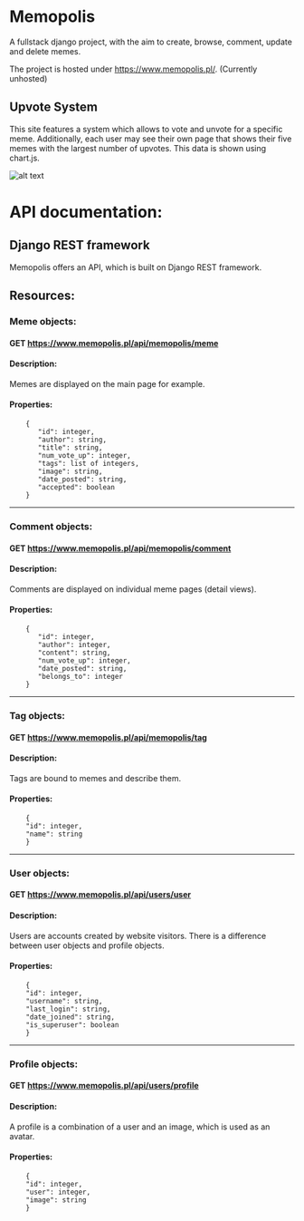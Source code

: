 # **Memopolis**

A fullstack django project, with the aim to create, browse, comment, update and delete memes.

The project is hosted under https://www.memopolis.pl/. (Currently unhosted)

## Upvote System

This site features a system which allows to vote and unvote for a specific meme. Additionally, each user may see their own page that shows their five memes with the largest number of upvotes. This data is shown using chart.js.

![alt text](https://imgur.com/SAlWxOi "User upvotes")

# API documentation:

## Django REST framework
Memopolis offers an API, which is built on Django REST framework.

## Resources:
### Meme objects:
#### GET https://www.memopolis.pl/api/memopolis/meme
#### Description:
 Memes are displayed on the main page for example.
#### Properties:
        {
           "id": integer,
           "author": string,
           "title": string,
           "num_vote_up": integer,
           "tags": list of integers,
           "image": string,
           "date_posted": string,
           "accepted": boolean
        }
---
### Comment objects:
#### GET https://www.memopolis.pl/api/memopolis/comment
#### Description:
 Comments are displayed on individual meme pages (detail views).
#### Properties:
        {
           "id": integer,
           "author": integer,
           "content": string,
           "num_vote_up": integer,
           "date_posted": string,
           "belongs_to": integer
        }
---
### Tag objects:
#### GET https://www.memopolis.pl/api/memopolis/tag
#### Description:
 Tags are bound to memes and describe them.
#### Properties:
        {
        "id": integer,
        "name": string
        }
---
### User objects:
#### GET https://www.memopolis.pl/api/users/user
#### Description:
 Users are accounts created by website visitors. There is a difference between user objects and profile objects.
#### Properties:
        {
        "id": integer,
        "username": string,
        "last_login": string,
        "date_joined": string,
        "is_superuser": boolean
        }
---
### Profile objects:
#### GET https://www.memopolis.pl/api/users/profile
#### Description:
 A profile is a combination of a user and an image, which is used as an avatar.
#### Properties:
        {
        "id": integer,
        "user": integer,
        "image": string 
        }
